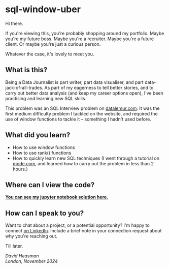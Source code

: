 # sql-window-uber
Hi there. 

If you're viewing this, you're probably shopping around my portfolio. Maybe you're my future boss. Maybe you're a recruiter. Maybe you're a future client. Or maybe you're just a curious person. 

Whatever the case, it's lovely to meet you. 

## What is this?

Being a Data Journalist is part writer, part data visualiser, and part data-jack-of-all-trades. As part of my eagerness to tell better stories, and to carry out better data analysis (and keep my career options open), I've been practising and learning new SQL skills.

This problem was an SQL Interview problem on [datalemur.com](https://datalemur.com/questions/sql-third-transaction). It was the first medium difficulty problem I tackled on the website, and required the use of window functions to tackle it – something I hadn't used before. 

## What did you learn?

* How to use window functions
* How to use rank() functions
* How to quickly learn new SQL techniques (I went through a tutorial on [mode.com](https://mode.com/sql-tutorial/sql-window-functions), and learned how to carry out the problem in less than 2 hours.)

## Where can I view the code?

**[You can see my jupyter notebook solution here.](https://nbviewer.org/github/david-heasman00/sql-window-uber/blob/main/Uber%20SQL%20Interview%20Question.ipynb)**

## How can I speak to you?

Want to chat about a project, or a potential opportunity? I'm happy to connect [on LinkedIn](https://www.linkedin.com/in/davidheasman/). Include a brief note in your connection request about why you're reaching out. 

Till later. 

*David Heasman*\
*London, November 2024*

